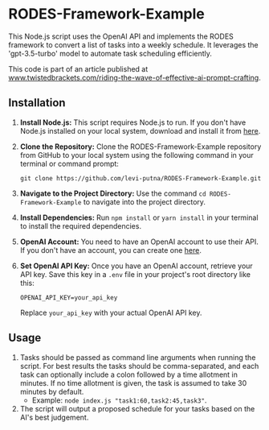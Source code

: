 # RODES-Framework-Example

This Node.js script uses the OpenAI API and implements the RODES framework to convert a list of tasks into a weekly schedule. It leverages the 'gpt-3.5-turbo' model to automate task scheduling efficiently.

This code is part of an article published at www.twistedbrackets.com/riding-the-wave-of-effective-ai-prompt-crafting.

## Installation

1. **Install Node.js:** This script requires Node.js to run. If you don't have Node.js installed on your local system, download and install it from [here](https://nodejs.org/).

2. **Clone the Repository:** Clone the RODES-Framework-Example repository from GitHub to your local system using the following command in your terminal or command prompt:
    ```
    git clone https://github.com/levi-putna/RODES-Framework-Example.git
    ```
3. **Navigate to the Project Directory:** Use the command `cd RODES-Framework-Example` to navigate into the project directory.

4. **Install Dependencies:** Run `npm install` or `yarn install` in your terminal to install the required dependencies.

5. **OpenAI Account:** You need to have an OpenAI account to use their API. If you don't have an account, you can create one [here](https://beta.openai.com/signup/).

6. **Set OpenAI API Key:** Once you have an OpenAI account, retrieve your API key. Save this key in a `.env` file in your project's root directory like this:
    ```
    OPENAI_API_KEY=your_api_key
    ```
   Replace `your_api_key` with your actual OpenAI API key.

## Usage

1. Tasks should be passed as command line arguments when running the script. For best results the tasks should be comma-separated, and each task can optionally include a colon followed by a time allotment in minutes. If no time allotment is given, the task is assumed to take 30 minutes by default. 
    - Example: `node index.js "task1:60,task2:45,task3"`.
2. The script will output a proposed schedule for your tasks based on the AI's best judgement.
